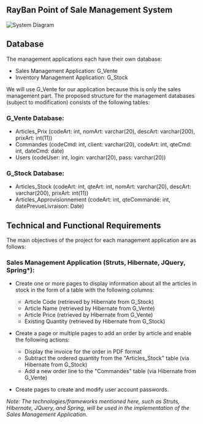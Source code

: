 

## RayBan Point of Sale Management System

![System Diagram](system_diagram.png)

## Database

The management applications each have their own database:

- Sales Management Application: G_Vente
- Inventory Management Application: G_Stock

We will use G_Vente for our application because this is only the sales management part. The proposed structure for the management databases (subject to modification) consists of the following tables:

### G_Vente Database:

- Articles_Prix (codeArt: int, nomArt: varchar(20), descArt: varchar(200), prixArt: int(11))
- Commandes (codeCmd: int, client: varchar(20), codeArt: int, qteCmd: int, dateCmd: date)
- Users (codeUser: int, login: varchar(20), pass: varchar(20))

### G_Stock Database:

- Articles_Stock (codeArt: int, qteArt: int, nomArt: varchar(20), descArt: varchar(200), prixArt: int(11))
- Articles_Approvisionnement (codeArt: int, qteCommandé: int, datePrevueLivraison: Date)

## Technical and Functional Requirements

The main objectives of the project for each management application are as follows:

### Sales Management Application (Struts, Hibernate, JQuery, Spring*):

- Create one or more pages to display information about all the articles in stock in the form of a table with the following columns:
  - Article Code (retrieved by Hibernate from G_Stock)
  - Article Name (retrieved by Hibernate from G_Vente)
  - Article Price (retrieved by Hibernate from G_Vente)
  - Existing Quantity (retrieved by Hibernate from G_Stock)

- Create a page or multiple pages to add an order by article and enable the following actions:
  - Display the invoice for the order in PDF format
  - Subtract the ordered quantity from the "Articles_Stock" table (via Hibernate from G_Stock)
  - Add a new order line to the "Commandes" table (via Hibernate from G_Vente)

- Create pages to create and modify user account passwords.

*Note: The technologies/frameworks mentioned here, such as Struts, Hibernate, JQuery, and Spring, will be used in the implementation of the Sales Management Application.*
